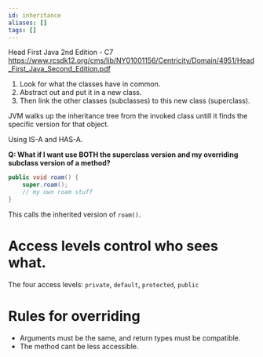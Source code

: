 ```yaml
---
id: inheritance
aliases: []
tags: []
---
```


Head First Java 2nd Edition - C7
https://www.rcsdk12.org/cms/lib/NY01001156/Centricity/Domain/4951/Head_First_Java_Second_Edition.pdf

1. Look for what the classes have in common.
2. Abstract out and put it in a new class.
3. Then link the other classes (subclasses) to this new class (superclass).

JVM walks up the inheritance tree from the invoked class untill it finds the specific version for that object.

Using IS-A and HAS-A.

**Q: What if I want use BOTH the superclass version and my overriding subclass version of a method?**
```java
public void roam() {
    super.roam();
    // my own roam stuff
}
```
This calls the inherited version of `roam()`.

# Access levels control who sees what.
The four access levels: `private`, `default`, `protected`, `public`

# Rules for overriding
- Arguments must be the same, and return types must be compatible.
- The method cant be less accessible.
